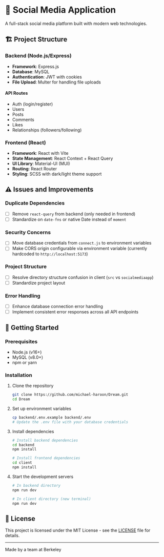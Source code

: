 # 🌟 Social Media Application

A full-stack social media platform built with modern web technologies.

## 🏗️ Project Structure

### Backend (Node.js/Express)
- **Framework**: Express.js
- **Database**: MySQL
- **Authentication**: JWT with cookies
- **File Upload**: Multer for handling file uploads

#### API Routes
- Auth (login/register)
- Users
- Posts
- Comments
- Likes
- Relationships (followers/following)

### Frontend (React)
- **Framework**: React with Vite
- **State Management**: React Context + React Query
- **UI Library**: Material-UI (MUI)
- **Routing**: React Router
- **Styling**: SCSS with dark/light theme support

## ⚠️ Issues and Improvements

### Duplicate Dependencies
- [ ] Remove `react-query` from backend (only needed in frontend)
- [ ] Standardize on `date-fns` or native Date instead of `moment`

### Security Concerns
- [ ] Move database credentials from `connect.js` to environment variables
- [ ] Make CORS origin configurable via environment variable (currently hardcoded to `http://localhost:5173`)

### Project Structure
- [ ] Resolve directory structure confusion in client (`src` vs `socialmediaapp`)
- [ ] Standardize project layout

### Error Handling
- [ ] Enhance database connection error handling
- [ ] Implement consistent error responses across all API endpoints

## 🚀 Getting Started

### Prerequisites
- Node.js (v16+)
- MySQL (v8.0+)
- npm or yarn

### Installation

1. Clone the repository
   ```bash
   git clone https://github.com/michael-haroon/Dream.git
   cd Dream
   ```

2. Set up environment variables
   ```bash
   cp backend/.env.example backend/.env
   # Update the .env file with your database credentials
   ```

3. Install dependencies
   ```bash
   # Install backend dependencies
   cd backend
   npm install
   
   # Install frontend dependencies
   cd client
   npm install
   ```

4. Start the development servers
   ```bash
   # In backend directory
   npm run dev
   
   # In client directory (new terminal)
   npm run dev
   ```

## 📝 License

This project is licensed under the MIT License - see the [LICENSE](LICENSE) file for details.

---

Made by a team at Berkeley
